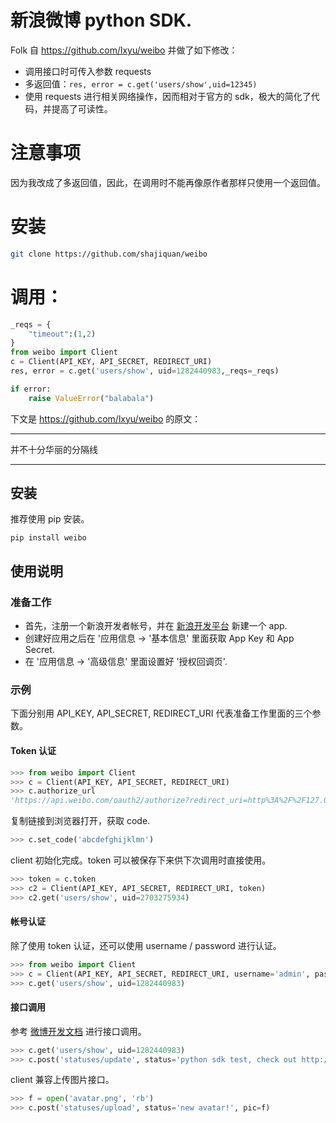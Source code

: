 # 新浪微博 python SDK.

Folk 自 https://github.com/lxyu/weibo 并做了如下修改：

* 调用接口时可传入参数 requests
* 多返回值：`res, error = c.get('users/show',uid=12345)`
* 使用 requests 进行相关网络操作，因而相对于官方的 sdk，极大的简化了代码，并提高了可读性。

# 注意事项

因为我改成了多返回值，因此，在调用时不能再像原作者那样只使用一个返回值。

# 安装

```bash
git clone https://github.com/shajiquan/weibo
```

# 调用：

```python
_reqs = {
    "timeout":(1,2)
}
from weibo import Client
c = Client(API_KEY, API_SECRET, REDIRECT_URI)
res, error = c.get('users/show', uid=1282440983,_reqs=_reqs)

if error:
    raise ValueError("balabala")

```

下文是 https://github.com/lxyu/weibo 的原文：

---

并不十分华丽的分隔线

---

## 安装

推荐使用 pip 安装。

`pip install weibo`

## 使用说明

### 准备工作

* 首先，注册一个新浪开发者帐号，并在 [新浪开发平台](http://open.weibo.com/apps) 新建一个 app.
* 创建好应用之后在 '应用信息 -> '基本信息' 里面获取 App Key 和 App Secret.
* 在 '应用信息 -> '高级信息' 里面设置好 '授权回调页'.

### 示例

下面分别用 API_KEY, API_SECRET, REDIRECT_URI 代表准备工作里面的三个参数。

#### Token 认证

```python
>>> from weibo import Client
>>> c = Client(API_KEY, API_SECRET, REDIRECT_URI)
>>> c.authorize_url
'https://api.weibo.com/oauth2/authorize?redirect_uri=http%3A%2F%2F127.0.0.1%2Fcallback&client_id=123456'
```

复制链接到浏览器打开，获取 code.

```python
>>> c.set_code('abcdefghijklmn')
```

client 初始化完成。token 可以被保存下来供下次调用时直接使用。

```python
>>> token = c.token
>>> c2 = Client(API_KEY, API_SECRET, REDIRECT_URI, token)
>>> c2.get('users/show', uid=2703275934)
```

#### 帐号认证

除了使用 token 认证，还可以使用 username / password 进行认证。

```python
>>> from weibo import Client
>>> c = Client(API_KEY, API_SECRET, REDIRECT_URI, username='admin', password='secret')
>>> c.get('users/show', uid=1282440983)
```

#### 接口调用

参考 [微博开发文档](http://open.weibo.com/wiki/API%E6%96%87%E6%A1%A3_V2) 进行接口调用。

```python
>>> c.get('users/show', uid=1282440983)
>>> c.post('statuses/update', status='python sdk test, check out http://lxyu.github.io/weibo/')
```

client 兼容上传图片接口。

```python
>>> f = open('avatar.png', 'rb')
>>> c.post('statuses/upload', status='new avatar!', pic=f)
```